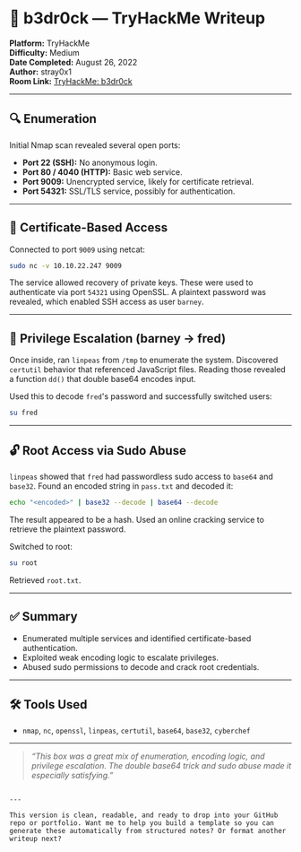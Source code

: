 
# 🧱 b3dr0ck — TryHackMe Writeup

**Platform:** TryHackMe  
**Difficulty:** Medium  
**Date Completed:** August 26, 2022  
**Author:** stray0x1  
**Room Link:** [TryHackMe: b3dr0ck](https://tryhackme.com/room/b3dr0ck)

---

## 🔍 Enumeration

Initial Nmap scan revealed several open ports:

- **Port 22 (SSH):** No anonymous login.
- **Port 80 / 4040 (HTTP):** Basic web service.
- **Port 9009:** Unencrypted service, likely for certificate retrieval.
- **Port 54321:** SSL/TLS service, possibly for authentication.

---

## 🔑 Certificate-Based Access

Connected to port `9009` using netcat:

```bash
sudo nc -v 10.10.22.247 9009
```

The service allowed recovery of private keys. These were used to authenticate via port `54321` using OpenSSL. A plaintext password was revealed, which enabled SSH access as user `barney`.

---

## 🧪 Privilege Escalation (barney → fred)

Once inside, ran `linpeas` from `/tmp` to enumerate the system. Discovered `certutil` behavior that referenced JavaScript files. Reading those revealed a function `dd()` that double base64 encodes input.

Used this to decode `fred`'s password and successfully switched users:

```bash
su fred
```

---

## 🔓 Root Access via Sudo Abuse

`linpeas` showed that `fred` had passwordless sudo access to `base64` and `base32`. Found an encoded string in `pass.txt` and decoded it:

```bash
echo "<encoded>" | base32 --decode | base64 --decode
```

The result appeared to be a hash. Used an online cracking service to retrieve the plaintext password.

Switched to root:

```bash
su root
```

Retrieved `root.txt`.

---

## ✅ Summary

- Enumerated multiple services and identified certificate-based authentication.
- Exploited weak encoding logic to escalate privileges.
- Abused sudo permissions to decode and crack root credentials.

---

## 🛠️ Tools Used

- `nmap`, `nc`, `openssl`, `linpeas`, `certutil`, `base64`, `base32`, `cyberchef`

---

> _“This box was a great mix of enumeration, encoding logic, and privilege escalation. The double base64 trick and sudo abuse made it especially satisfying.”_
```

---

This version is clean, readable, and ready to drop into your GitHub repo or portfolio. Want me to help you build a template so you can generate these automatically from structured notes? Or format another writeup next?
